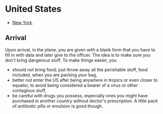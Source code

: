 # United States

- [New York](new-york.md).

## Arrival

Upon arrival, in the plane, you are given with a blank form that
you have to fill in with data and later give to the officer. The
idea is to make sure you don't bring dangerous stuff. To make
things easier, you

- should not bring food; just throw away all the perishable
  stuff, food included, when you are packing your bag,
- better not enter the US after being anywhere in tropics or even
  closer to equator, to avoid being considered a bearer of a
  virus or other contagious stuff,
- be careful with drugs you possess, especially ones you might
  have purchased in another country without doctor's
  prescription. A little pack of antibiotic pills or emulsion is
  good though.
